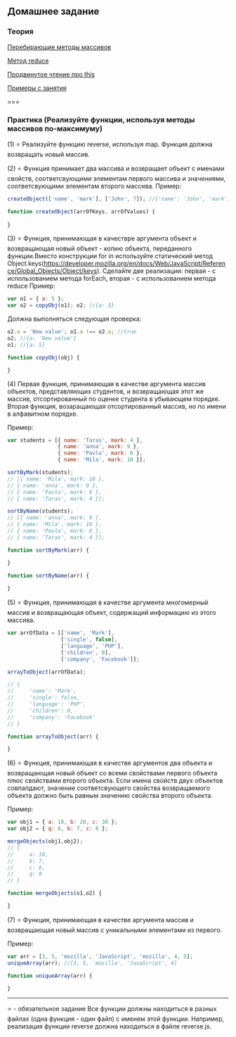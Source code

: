 ## Домашнее задание

### Теория

[Перебирающие методы массивов](https://learn.javascript.ru/array-iteration)

[Метод reduce](https://habrahabr.ru/post/222317/)

[Продвинутое чтение про this](http://dmitrysoshnikov.com/ecmascript/ru-chapter-3-this/)

[Примеры с занятия](/example.js)

===
### Практика (Реализуйте функции, используя методы массивов по-максимуму)

(1) ⭐ Реализуйте функцию reverse, используя map. Функция должна возвращать новый массив.

(2) ⭐ Функция принимает два массива и возвращает объект с именами свойств, соответсвующими элементам первого массива и значениями, соответсвующими элементам второго массива.
Пример:
```javascript
createObject(['name', 'mark'], ['John', 7]); //{'name': 'John', 'mark': 7}

function createObject(arrOfKeys, arrOfValues) {
    
}
```

(3) ⭐ Функция, принимающая в качествре аргумента объект и возвращающая новый объект - копию объекта, переданного функции.Вместо конструкции for in используйте статический метод Object.keys(https://developer.mozilla.org/en/docs/Web/JavaScript/Reference/Global_Objects/Object/keys). Сделайте две реализации: первая - с использованием метода forEach, вторая - с использованием метода reduce
Пример:
```javascript
var o1 = { a: 5 };
var o2 = copyObj(o1); o2; //{a: 5}
```
Должна выполняться следующая проверка:
```javascript
o2.a = 'New value'; o1.a !== o2.a; //true
o2; //{a: 'New value'}
o1; //{a: 5}

function copyObj(obj) {

}
```

(4) Первая функция, принимающая в качестве аргумента массив объектов, представляющих студентов, и возвращающая этот же массив, отсортированный по оценке студента в убывающем порядке. Вторая функция, возаращающая отсортированный массив, но по имени в алфавитном порядке.

Пример:
```javascript
var students = [{ name: 'Taras', mark: 4 },
                { name: 'anna', mark: 9 },
                { name: 'Pavlo', mark: 6 },
                { name: 'Mila', mark: 10 }];

sortByMark(students); 
// [{ name: 'Mila', mark: 10 },
// { name: 'anna', mark: 9 },
// { name: 'Pavlo', mark: 6 },
// { name: 'Taras', mark: 4 }];

sortByName(students); 
// [{ name: 'anna', mark: 9 },
// { name: 'Mila', mark: 10 },
// { name: 'Pavlo', mark: 6 },
// { name: 'Taras', mark: 4 }];

function sortByMark(arr) {

}

function sortByName(arr) {
    
}
```

(5) ⭐ Функция, принимающая в качестве аргумента многомерный массив и возвращающая объект, содержащий информацию из этого массива.

```javascript
var arrOfData = [['name', 'Mark'],
                 ['single', false],
                 ['language', 'PHP'],
                 ['children', 0],
                 ['company', 'Facebook']];

arrayToObject(arrOfData);

// {
//     'name': 'Mark',
//     'single': false,
//     'language': 'PHP',
//     'children': 0,
//     'company': 'Facebook'
// }

function arrayToObject(arr) {

}
```

(6) ⭐ Функция, принимающая в качестве аргументов два объекта и возвращающая новый объект со всеми свойствами первого объекта плюс свойствами второго объекта. Если имена свойств двух объектов совпапдают, значение соответсвующего свойства возвращаемого объекта должно быть равным значению свойства второго объекта.

Пример:
```javascript
var obj1 = { a: 10, b: 20, c: 30 };
var obj2 = { q: 8, b: 7, c: 6 };

mergeObjects(obj1,obj2);
// {
//     a: 10,
//     b: 7,
//     c: 6,
//     q: 8
// }

function mergeObjects(o1,o2) {

}
```

(7) ⭐ Функция, принимающая в качестве аргумента массив и возвращающая новый массив с уникальными элементами из первого.

Пример:
```javascript
var arr = [3, 5, 'mozilla', 'JavaScript', 'mozilla', 4, 5];
uniqueArray(arr); //[3, 5, 'mozilla', 'JavaScript', 4]

function uniqueArray(arr) {

}
```

___
⭐ - обязательное задание
Все функции должны находиться в разных файлах (одна функция - один файл) с именем этой функции. Например, реализация функции reverse должна находиться в файле reverse.js.
